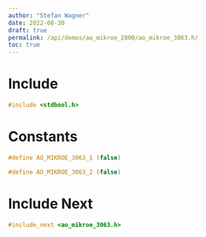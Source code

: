 ```yaml
---
author: "Stefan Wagner"
date: 2022-08-30
draft: true
permalink: /api/demos/ao_mikroe_2800/ao_mikroe_3063.h/
toc: true
---
```


# Include

```c
#include <stdbool.h>
```

# Constants

```c
#define AO_MIKROE_3063_1 (false)
```

```c
#define AO_MIKROE_3063_2 (false)
```

# Include Next

```c
#include_next <ao_mikroe_3063.h>
```

